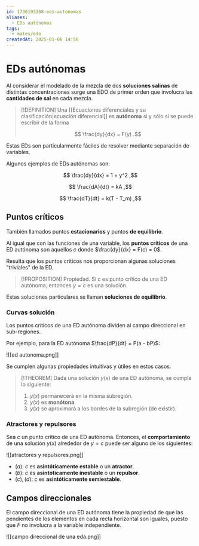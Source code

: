 ```yaml
---
id: 1736193368-eds-autonomas
aliases:
  - EDs autónomas
tags:
  - mates/edo
createdAt: 2025-01-06 14:56
---
```


# EDs autónomas

Al considerar el modelado de la mezcla de dos **soluciones salinas** de distintas concentraciones surge una EDO de primer orden que involucra las **cantidades de sal** en cada mezcla.

> [!DEFINITION]
> Una [[Ecuaciones diferenciales y su clasificación|ecuación diferencial]] es **autónoma** si y sólo si se puede escribir de la forma
> 
> $$
> \frac{dy}{dx} = F(y)
> .$$

Estas EDs son particularmente fáciles de resolver mediante separación de variables.

Algunos ejemplos de EDs autónomas son:

$$
\frac{dy}{dx} = 1 + y^2
,$$

$$
\frac{dA}{dt} = kA
,$$

$$
\frac{dT}{dt} = k(T - T_m)
,$$

## Puntos críticos

También llamados puntos **estacionarios** y puntos **de equilibrio**.

Al igual que con las funciones de una variable, los **puntos críticos** de una ED autónoma son aquellos $c$ donde $\frac{dy}{dx} = F(c) = 0$.

Resulta que los puntos críticos nos proporcionan algunas soluciones "triviales" de la ED.

> [!PROPOSITION] Propiedad.
> Si $c$ es punto crítico de una ED autónoma, entonces $y = c$ es una solución.

Estas soluciones particulares se llaman **soluciones de equilibrio**.

### Curvas solución

Los puntos críticos de una ED autónoma dividen al campo direccional en sub-regiones.

Por ejemplo, para la ED autónoma $\frac{dP}{dt} = P(a - bP)$:

![[ed autonoma.png]]

Se cumplen algunas propiedades intuitivas y útiles en estos casos.

> [!THEOREM]
> Dada una solución $y(x)$ de una ED autónoma, se cumple lo siguiente:
> 
> 1. $y(x)$ permanecerá en la misma subregión.
> 2. $y(x)$ es **monótona**.
> 3. $y(x)$ se aproximará a los bordes de la subregión (de existir).

### Atractores y repulsores

Sea $c$ un punto crítico de una ED autónoma. Entonces, el **comportamiento** de una solución $y(x)$ alrededor de $y = c$ puede ser alguno de los siguientes:

![[atractores y repulsores.png]]

- $(a)$: $c$ es **asintóticamente estable** o un **atractor**.
- $(b)$: $c$ es **asintóticamente inestable** o un **repulsor**.
- $(c), (d)$: $c$ es **asintóticamente semiestable**.

## Campos direccionales

El campo direccional de una ED autónoma tiene la propiedad de que las pendientes de los elementos en cada recta horizontal son iguales, puesto que $F$ no involucra a la variable independiente.

![[campo direccional de una eda.png]]
